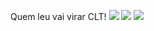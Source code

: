 Quem leu vai virar CLT!
![](https://media.tenor.com/PdFk4HeLUT4AAAAj/nerd.gif)
![](https://media.tenor.com/-3ag3mKxRxwAAAAM/mbappedance-kidmbappe.gif)
![](https://media.tenor.com/I3t80JZotKwAAAAj/jesus-trump.gif)
